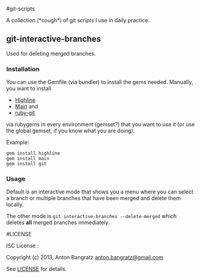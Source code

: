 #git-scripts

A collection (\*cough\*) of git scripts I use in daily practice.

## git-interactive-branches

Used for deleting merged branches.

### Installation

You can use the Gemfile (via bundler) to install the gems needed. Manually, you want to install

- [Highline](http://highline.rubyforge.org/)
- [Main](https://github.com/ahoward/main) and
- [ruby-git](https://github.com/schacon/ruby-git)

via rubygems in every environment (gemset?) that you want to use it (or use the global gemset, if you know what you are
doing).

Example:

```
gem install highline
gem install main
gem install git
```


### Usage

Default is an interactive mode that shows you a menu where you can select a branch or
multiple branches that have been merged and delete them locally.

The other mode is `git interactive-branches --delete-merged` which deletes **all** merged branches immediately.

#LICENSE

ISC License :

Copyright (c) 2013, Anton Bangratz <anton.bangratz@gmail.com>

See [LICENSE](LICENSE) for details.
